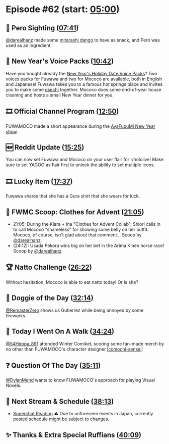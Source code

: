 # Episode #62 (start: [05:00](https://youtu.be/YxkjfewtHpE?t=05m00s))

## 👀 Pero Sighting ([07:41](https://youtu.be/YxkjfewtHpE?t=07m41s))

[@darealhanz](https://twitter.com/darealhanz/status/1741352918631035075) made some [mitarashi dango](https://en.wikipedia.org/wiki/Mitarashi_dango) to have as snack, and Pero was used as an ingredient.

## 📢 New Year's Voice Packs ([10:42](https://youtu.be/YxkjfewtHpE?t=10m42s))

Have you bought already the [New Year's Holiday Date Voice Packs](https://shop.hololivepro.com/en/collections/all?sort_by=manual&q=%22yukuholokuruholo%22)? Two voices packs for Fuwawa and two for Mococo are available, both in English and Japanese! Fuwawa takes you to a famous hot springs place and invites you to make some [osechi](https://en.wikipedia.org/wiki/Osechi) together. Mococo does some end-of-year house cleaning and hosts a small New Year dinner for you.

## 🎞️ Official Channel Program ([12:50](https://youtu.be/YxkjfewtHpE?t=12m50s))

FUWAMOCO made a short appearance during the [AyaFubuMi New Year show](https://youtu.be/8UNGGC_EGu4).

## 🆕 Reddit Update ([15:25](https://youtu.be/YxkjfewtHpE?t=15m25s))

You can now set Fuwawa and Mococo on your user flair for r/hololive! Make sure to set YAGOO as flair first to unlock the ability to set multiple icons.

## 🎞️ Lucky Item ([17:37](https://youtu.be/YxkjfewtHpE?t=17m37s))

Fuwawa shares that she has a Gura shirt that she wears for luck.

## 🔎 FWMC Scoop: Clothes for Advent ([21:05](https://youtu.be/YxkjfewtHpE?t=21m05s))

* 21:05: During the Kiara + Ina "Clothes for Advent Collab", Shiori calls in to call Mococo "shameless" for showing some belly on her outfit. Mococo, of course, isn't glad about that comment... Scoop by [@darealhanz](https://twitter.com/darealhanz/status/1741230559702000029).
* (24:12): Usada Pekora wins big on her bet in the Arima Kinen horse race! Scoop by [@darealhanz](https://twitter.com/darealhanz/status/1739090457047523570).

## 🏆 Natto Challenge ([26:22](https://youtu.be/YxkjfewtHpE?t=26m22s))

Without hesitation, Mococo is able to eat natto today! Or is she?

## 🐶 Doggie of the Day ([32:14](https://youtu.be/YxkjfewtHpE?t=32m14s))

[@RemasterZero](https://twitter.com/Remasterzero/status/1740762941161648565) shows us Gutierrez while being annoyed by some fireworks.

## 🚶 Today I Went On A Walk ([34:24](https://youtu.be/YxkjfewtHpE?t=34m24s))

[@54Hiropa_891](https://twitter.com/54Hiropa_891/status/1741466475603300397) attended Winter Comiket, scoring some fan-made merch by no other than FUWAMOCO's character designer [Icomochi-sensei](https://twitter.com/rswxx)!

## ❓ Question Of The Day ([35:11](https://youtu.be/YxkjfewtHpE?t=35m11s))

[@DylanMend](https://twitter.com/DylanMend/status/1740953598924632168) wants to know FUWAMOCO's approach for playing Visual Novels.

## 📅 Next Stream & Schedule ([38:13](https://youtu.be/YxkjfewtHpE?t=38m13s))

* [Superchat Reading](https://youtu.be/cmV-CRYPosE)
⚠️ Due to unforeseen events in Japan, currently posted schedule might be subject to changes.

## ✨ Thanks & Extra Special Ruffians ([40:09](https://youtu.be/YxkjfewtHpE?t=40m09s))
